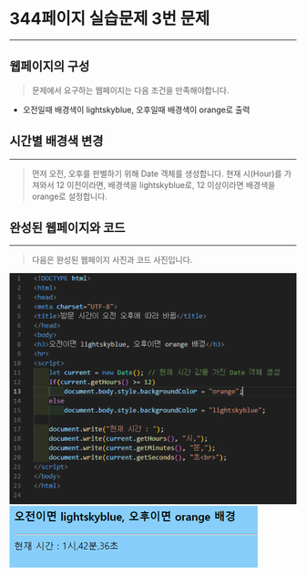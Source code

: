 # 344페이지 실습문제 3번 문제

-----------------------------

## 웹페이지의 구성

> 문제에서 요구하는 웹페이지는 다음 조건을 만족해야합니다.

+ 오전일때 배경색이 lightskyblue, 오후일때 배경색이 orange로 출력

## 시간별 배경색 변경

-----------------------------

> 먼저 오전, 오후를 판별하기 위해 Date 객체를 생성합니다.
> 현재 시(Hour)를 가져와서 12 이전이라면, 배경색을 lightskyblue로, 12 이상이라면 배경색을 orange로 설정합니다.

## 완성된 웹페이지와 코드

-----------------------------

> 다음은 완성된 웹페이지 사진과 코드 사진입니다.

<img src="./image/p344_3코드.png">
<img src="./image/p344_3웹페이지.png">
